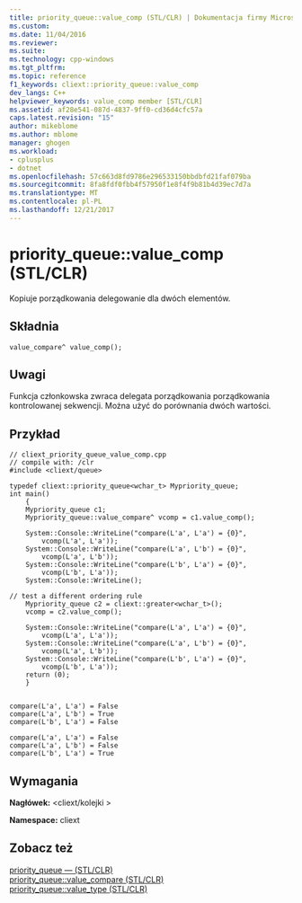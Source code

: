 ```yaml
---
title: priority_queue::value_comp (STL/CLR) | Dokumentacja firmy Microsoft
ms.custom: 
ms.date: 11/04/2016
ms.reviewer: 
ms.suite: 
ms.technology: cpp-windows
ms.tgt_pltfrm: 
ms.topic: reference
f1_keywords: cliext::priority_queue::value_comp
dev_langs: C++
helpviewer_keywords: value_comp member [STL/CLR]
ms.assetid: af28e541-087d-4837-9ff0-cd36d4cfc57a
caps.latest.revision: "15"
author: mikeblome
ms.author: mblome
manager: ghogen
ms.workload:
- cplusplus
- dotnet
ms.openlocfilehash: 57c663d8fd9786e296533150bbdbfd21faf079ba
ms.sourcegitcommit: 8fa8fdf0fbb4f57950f1e8f4f9b81b4d39ec7d7a
ms.translationtype: MT
ms.contentlocale: pl-PL
ms.lasthandoff: 12/21/2017
---
```

# <a name="priorityqueuevaluecomp-stlclr"></a>priority_queue::value_comp (STL/CLR)
Kopiuje porządkowania delegowanie dla dwóch elementów.  
  
## <a name="syntax"></a>Składnia  
  
```  
value_compare^ value_comp();  
```  
  
## <a name="remarks"></a>Uwagi  
 Funkcja członkowska zwraca delegata porządkowania porządkowania kontrolowanej sekwencji. Można użyć do porównania dwóch wartości.  
  
## <a name="example"></a>Przykład  
  
```  
// cliext_priority_queue_value_comp.cpp   
// compile with: /clr   
#include <cliext/queue>   
  
typedef cliext::priority_queue<wchar_t> Mypriority_queue;   
int main()   
    {   
    Mypriority_queue c1;   
    Mypriority_queue::value_compare^ vcomp = c1.value_comp();   
  
    System::Console::WriteLine("compare(L'a', L'a') = {0}",   
        vcomp(L'a', L'a'));   
    System::Console::WriteLine("compare(L'a', L'b') = {0}",   
        vcomp(L'a', L'b'));   
    System::Console::WriteLine("compare(L'b', L'a') = {0}",   
        vcomp(L'b', L'a'));   
    System::Console::WriteLine();   
  
// test a different ordering rule   
    Mypriority_queue c2 = cliext::greater<wchar_t>();   
    vcomp = c2.value_comp();   
  
    System::Console::WriteLine("compare(L'a', L'a') = {0}",   
        vcomp(L'a', L'a'));   
    System::Console::WriteLine("compare(L'a', L'b') = {0}",   
        vcomp(L'a', L'b'));   
    System::Console::WriteLine("compare(L'b', L'a') = {0}",   
        vcomp(L'b', L'a'));   
    return (0);   
    }  
  
```  
  
```Output  
compare(L'a', L'a') = False  
compare(L'a', L'b') = True  
compare(L'b', L'a') = False  
  
compare(L'a', L'a') = False  
compare(L'a', L'b') = False  
compare(L'b', L'a') = True  
```  
  
## <a name="requirements"></a>Wymagania  
 **Nagłówek:** \<cliext/kolejki >  
  
 **Namespace:** cliext  
  
## <a name="see-also"></a>Zobacz też  
 [priority_queue — (STL/CLR)](../dotnet/priority-queue-stl-clr.md)   
 [priority_queue::value_compare (STL/CLR)](../dotnet/priority-queue-value-compare-stl-clr.md)   
 [priority_queue::value_type (STL/CLR)](../dotnet/priority-queue-value-type-stl-clr.md)